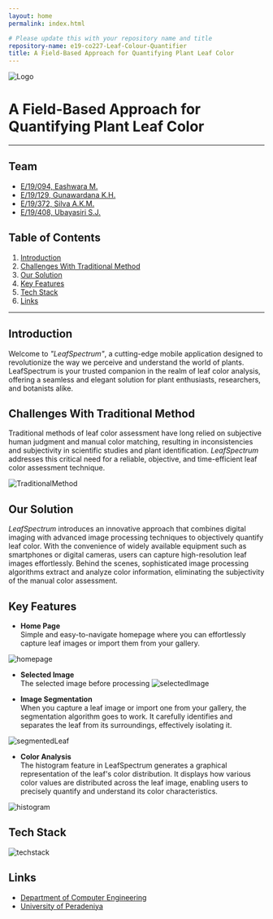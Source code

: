 ```yaml
---
layout: home
permalink: index.html

# Please update this with your repository name and title
repository-name: e19-co227-Leaf-Colour-Quantifier
title: A Field-Based Approach for Quantifying Plant Leaf Color
---
```


[comment]: # "This is the standard layout for the project, but you can clean this and use your own template"

![Logo](./images/blacklogo.jpg)

# A Field-Based Approach for Quantifying Plant Leaf Color

---

<!-- 
This is a sample image, to show how to add images to your page. To learn more options, please refer [this](https://projects.ce.pdn.ac.lk/docs/faq/how-to-add-an-image/)

![Sample Image](./images/sample.png)
 -->
## Team
-  [E/19/094, Eashwara M.](https://people.ce.pdn.ac.lk/students/e19/094/)
-  [E/19/129, Gunawardana K.H.](https://people.ce.pdn.ac.lk/students/e19/129/)
-  [E/19/372, Silva A.K.M.](https://people.ce.pdn.ac.lk/students/e19/372/)
-  [E/19/408, Ubayasiri S.J.](https://people.ce.pdn.ac.lk/students/e19/408/)

## Table of Contents
1. [Introduction](#introduction)
2. [Challenges With Traditional Method](#challenges_with_traditional_method)
3. [Our Solution](#our_solution)
4. [Key Features](#key_features)
5. [Tech Stack](#tech_stack)
6. [Links](#links)

---

## Introduction

Welcome to <em>"LeafSpectrum"</em>, a cutting-edge mobile application designed to revolutionize the way we perceive and understand the world of plants. LeafSpectrum is your trusted companion in the realm of leaf color analysis, offering a seamless and elegant solution for plant enthusiasts, researchers, and botanists alike.

## Challenges With Traditional Method

Traditional methods of leaf color assessment have long relied on subjective human judgment and manual color matching, resulting in inconsistencies and subjectivity in scientific studies and plant identification.
<em>LeafSpectrum</em> addresses this critical need for a reliable, objective, and time-efficient leaf color assessment technique.

![TraditionalMethod](./images/traditional1.jpg)

## Our Solution

<em>LeafSpectrum</em> introduces an innovative approach that combines digital imaging with advanced image processing techniques to objectively quantify leaf color. With the convenience of widely available equipment such as smartphones or digital cameras, users can capture high-resolution leaf images effortlessly. Behind the scenes, sophisticated image processing algorithms extract and analyze color information, eliminating the subjectivity of the manual color assessment.

## Key Features

- **Home Page**  
Simple and easy-to-navigate homepage where you can effortlessly capture leaf images or import them from your gallery.

![homepage](./images/homePage.jpg)  

- **Selected Image**  
The selected image before processing
![selectedImage](./images/ImageSelector.jpg)

- **Image Segmentation**  
When you capture a leaf image or import one from your gallery, the segmentation algorithm goes to work. It carefully identifies and separates the leaf from its surroundings, effectively isolating it.

![segmentedLeaf](./images/segmentation.jpg)

- **Color Analysis**  
The histogram feature in LeafSpectrum generates a graphical representation of the leaf's color distribution. It displays how various color values are distributed across the leaf image, enabling users to precisely quantify and understand its color characteristics.

![histogram](./images/histogram.jpg)

<!--
<ul>
 <li> <strong>Home Page</strong> <br>
Simple and easy-to-navigate homepage where you can effortlessly capture leaf images or import them from your gallery.<br>
  
 ![homepage](./images/homePage.jpg)   ![selectedImage](./images/ImageSelector.jpg)</li>

 <li><strong>Image Segmentation</strong><br>
When you capture a leaf image or import one from your gallery, the segmentation algorithm goes to work. It carefully identifies and separates the leaf from its surroundings, effectively isolating it.<br>
 
 ![segmentedLeaf](./images/segmentation.jpg)</li>

 <li><strong>Color Analysis</strong><br>
 The histogram feature in LeafSpectrum generates a graphical representation of the leaf's color distribution. It displays how various color values are distributed across the leaf image, enabling users to precisely quantify and understand its color characteristics.<br>

 ![histogram](./images/histogram.jpg)</li>
</ul>
-->

## Tech Stack
![techstack](./images/techstack.png)

 
## Links

- [Department of Computer Engineering](http://www.ce.pdn.ac.lk/)
- [University of Peradeniya](https://eng.pdn.ac.lk/)


[//]: # (Please refer this to learn more about Markdown syntax)
[//]: # (https://github.com/adam-p/markdown-here/wiki/Markdown-Cheatsheet)
